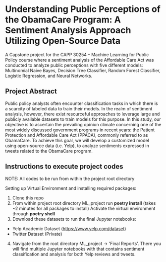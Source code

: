 # Understanding Public Perceptions of the ObamaCare Program: A Sentiment Analysis Approach Utilizing Open-Source Data
A Capstone project for the CAPP 30254 – Machine Learning for Public Policy course where a sentiment analysis of the Affordable Care Act was conducted to analyze public perceptions with five different models: Multinomial Naive Bayes, Decision Tree Classifier, Random Forest Classifier, Logistic Regression, and Neural Networks.

## Project Abstract
Public policy analysts often encounter classification tasks in which there is a scarcity of labeled data to train their models. In the realm of sentiment analysis, however, there exist resourceful approaches to leverage large and publicly available datasets to train models for this purpose. In this study, our objective is to ascertain the prevailing opinion climate concerning one of the most widely discussed government programs in recent years: the Patient Protection and Affordable Care Act (PPACA), commonly referred to as ObamaCare. To achieve this goal, we will develop a customized model using open-source data (i.e. Yelp), to analyze sentiments expressed in tweets related to the ObamaCare program.

## Instructions to execute project codes
NOTE: All codes to be run from within the project root directory

Setting up Virtual Environment and installing required packages:
1. Clone this repo
2. From within project root directory ML_project run **poetry install** (takes ~2 minutes for all packages to install)
Activate the virtual environment through **poetry shell**
3. Download these datasets to run the final Jupyter notebooks:
* Yelp Academic Dataset (https://www.yelp.com/dataset)
* Twitter Dataset (Private)
4. Navigate from the root directory ML_project -> 'Final Reports'. There you will find multiple Jupyter notebooks with that contains sentiment classification and analysis for both Yelp reviews and tweets.
